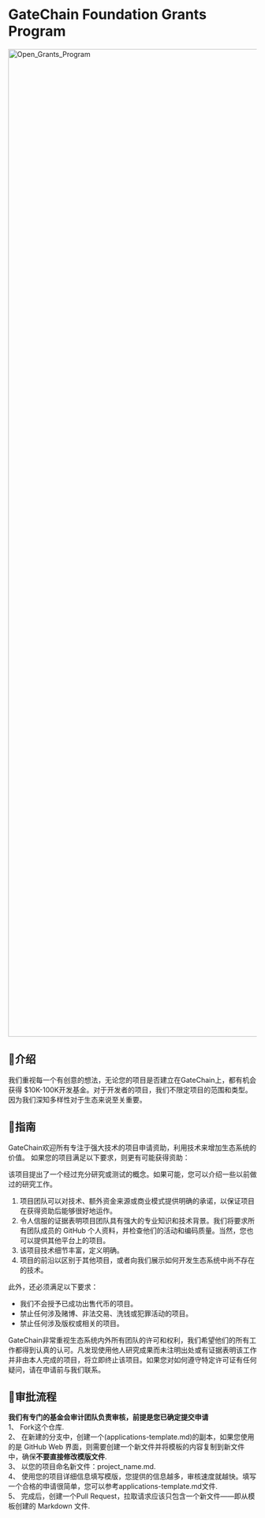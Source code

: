 # GateChain Foundation Grants Program
<img width="2001" alt="Open_Grants_Program" src="https://user-images.githubusercontent.com/87936778/126905991-e7f15299-916d-404b-9e22-f57d6a42f631.png">

## 📌介绍
我们重视每一个有创意的想法，无论您的项目是否建立在GateChain上，都有机会获得 $10K-100K开发基金。对于开发者的项目，我们不限定项目的范围和类型。因为我们深知多样性对于生态来说至关重要。
## 📝指南
GateChain欢迎所有专注于强大技术的项目申请资助，利用技术来增加生态系统的价值。
如果您的项目满足以下要求，则更有可能获得资助：

该项目提出了一个经过充分研究或测试的概念。如果可能，您可以介绍一些以前做过的研究工作。  
1. 项目团队可以对技术、额外资金来源或商业模式提供明确的承诺，以保证项目在获得资助后能够很好地运作。  
2. 令人信服的证据表明项目团队具有强大的专业知识和技术背景。我们将要求所有团队成员的 GitHub 个人资料，并检查他们的活动和编码质量。当然，您也可以提供其他平台上的项目。  
3. 该项目技术细节丰富，定义明确。  
4. 项目的前沿以区别于其他项目，或者向我们展示如何开发生态系统中尚不存在的技术。

此外，还必须满足以下要求：  
 - 我们不会授予已成功出售代币的项目。  
 - 禁止任何涉及赌博、非法交易、洗钱或犯罪活动的项目。  
 - 禁止任何涉及版权或相关的项目。

GateChain非常重视生态系统内外所有团队的许可和权利，我们希望他们的所有工作都得到认真的认可。凡发现使用他人研究成果而未注明出处或有证据表明该工作并非由本人完成的项目，将立即终止该项目。如果您对如何遵守特定许可证有任何疑问，请在申请前与我们联系。

## 📝审批流程
**我们有专门的基金会审计团队负责审核，前提是您已确定提交申请**  
1、 Fork这个仓库.  
2、 在新建的分支中，创建一个(applications-template.md)的副本，如果您使用的是 GitHub Web 界面，则需要创建一个新文件并将模板的内容复制到新文件中，确保**不要直接修改模版文件**.  
3、 以您的项目命名新文件：project_name.md.  
4、 使用您的项目详细信息填写模版，您提供的信息越多，审核速度就越快。填写一个合格的申请很简单，您可以参考applications-template.md文件.  
5、 完成后，创建一个Pull Request，拉取请求应该只包含一个新文件——即从模板创建的 Markdown 文件.  
